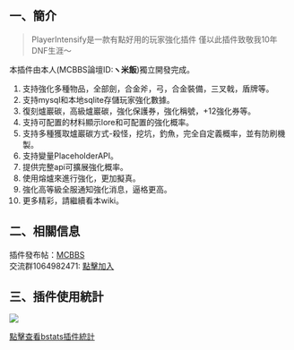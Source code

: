 ## 一、簡介

> PlayerIntensify是一款有點好用的玩家強化插件
僅以此插件致敬我10年DNF生涯～

本插件由本人(MCBBS論壇ID:**ヽ米飯**)獨立開發完成。

1. 支持強化多種物品，全部劍，合金斧，弓，合金裝備，三叉戟，盾牌等。
2. 支持mysql和本地sqlite存儲玩家強化數據。
3. 復刻爐巖碳，高級爐巖碳，強化保護券，強化稱號，+12強化券等。
4. 支持可配置的材料顯示lore和可配置的強化概率。
5. 支持多種獲取爐巖碳方式-殺怪，挖坑，釣魚，完全自定義概率，並有防刷機製。
6. 支持變量PlaceholderAPI。
7. 提供完整api可擴展強化概率。
8. 使用熔爐來進行強化，更加擬真。
9. 強化高等級全服通知強化消息，逼格更高。
10. 更多精彩，請繼續看本wiki。

## 二、相關信息
插件發布帖：[MCBBS](https://www.mcbbs.net/thread-1198166-1-1.html "MCBBS")  
交流群1064982471: [點擊加入](https://jq.qq.com/?_wv=1027&k=5sxTf8u "點擊加入")

## 三、插件使用統計
![](https://bstats.org/signatures/bukkit/PlayerIntensify.svg)

[點擊查看bstats插件統計](https://bstats.org/plugin/bukkit/PlayerIntensify/10303 "點擊查看bstats插件統計")